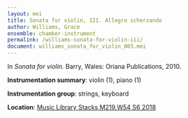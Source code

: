 ```yaml
---
layout: mei
title: Sonata for violin, III. Allegro scherzando
author: Williams, Grace
ensemble: chamber-instrument 
permalink: /williams-sonata-for-violin-iii/
document: williams_sonata_for_violin_003.mei
---
```


In *Sonata for violin.* Barry, Wales: Oriana Publications, 2010.

**Instrumentation summary**: violin (1), piano (1) 

**Instrumentation group**: strings, keyboard

**Location**: <a href="https://tufts.primo.exlibrisgroup.com/permalink/01TUN_INST/1kc9gia/alma991018207549803851" target="_blank"> Music Library Stacks M219.W54 S6 2018</a>
